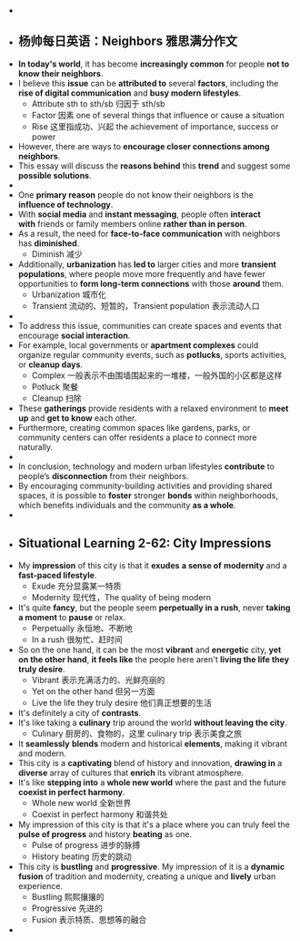 -
- ## 杨帅每日英语：Neighbors 雅思满分作文
- **In today's world**, it has become **increasingly common** for people **not to know their neighbors**.
- I believe this **issue** can be **attributed to** several **factors**, including the **rise of digital communication** and **busy modern lifestyles**.
	- Attribute sth to sth/sb 归因于 sth/sb
	- Factor 因素 one of several things that influence or cause a situation
	- Rise 这里指成功、兴起 the achievement of importance, success or power
- However, there are ways to **encourage closer connections among neighbors**.
- This essay will discuss the **reasons behind** this **trend** and suggest some **possible solutions**.
-
- One **primary reason** people do not know their neighbors is the **influence of technology**.
- With **social media** and **instant messaging**, people often **interact with** friends or family members online **rather than in person**.
- As a result, the need for **face-to-face communication** with neighbors has **diminished**.
	- Diminish 减少
- Additionally, **urbanization** has **led to** larger cities and more **transient populations**, where people move more frequently and have fewer opportunities to **form long-term connections** with those **around** them.
	- Urbanization 城市化
	- Transient 流动的、短暂的，Transient population 表示流动人口
-
- To address this issue, communities can create spaces and events that encourage **social interaction**.
- For example, local governments or **apartment complexes** could organize regular community events, such as **potlucks**, sports activities, or **cleanup days**.
	- Complex 一般表示不由围墙围起来的一堆楼，一般外国的小区都是这样
	- Potluck 聚餐
	- Cleanup 扫除
- These **gatherings** provide residents with a relaxed environment to **meet up** and **get to know** each other.
- Furthermore, creating common spaces like gardens, parks, or community centers can offer residents a place to connect more naturally.
-
- In conclusion, technology and modern urban lifestyles **contribute** to people’s **disconnection** from their neighbors.
- By encouraging community-building activities and providing shared spaces, it is possible to **foster** stronger **bonds** within neighborhoods, which benefits individuals and the community **as a whole**.
-
- ## Situational Learning 2-62: City Impressions
- My **impression** of this city is that it **exudes** **a sense of** **modernity** and a **fast-paced lifestyle**.
	- Exude 充分显露某一特质
	- Modernity 现代性，The quality of being modern
- It's quite **fancy**, but the people seem **perpetually in a rush**, never **taking a moment** to **pause** or relax.
	- Perpetually 永恒地、不断地
	- In a rush 很匆忙、赶时间
- So on the one hand, it can be the most **vibrant** and **energetic** city, **yet on the other hand**, **it feels like** the people here aren't **living the life they truly desire**.
	- Vibrant 表示充满活力的、光鲜亮丽的
	- Yet on the other hand 但另一方面
	- Live the life they truly desire 他们真正想要的生活
- It's definitely a city of **contrasts**.
- It's like taking a **culinary** trip around the world **without leaving the city**.
	- Culinary 厨房的、食物的，这里 culinary trip 表示美食之旅
- It **seamlessly** **blends** modern and historical **elements**, making it vibrant and modern.
- This city is a **captivating** blend of history and innovation, **drawing in** a **diverse** array of cultures that **enrich** its vibrant atmosphere.
- It's like **stepping into** a **whole new world** where the past and the future **coexist in perfect harmony**.
	- Whole new world 全新世界
	- Coexist in perfect harmony 和谐共处
- My impression of this city is that it's a place where you can truly feel the **pulse of progress** and history **beating** as one.
	- Pulse of progress 进步的脉搏
	- History beating 历史的跳动
- This city is **bustling** and **progressive**. My impression of it is a **dynamic fusion** of tradition and modernity, creating a unique and **lively** urban experience.
	- Bustling 熙熙攘攘的
	- Progressive 先进的
	- Fusion 表示特质、思想等的融合
-